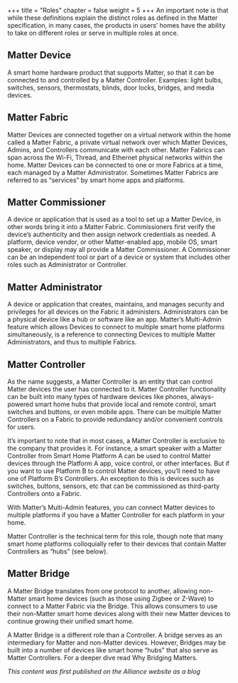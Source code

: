 +++
title = "Roles"
chapter = false
weight = 5
+++
An important note is that while these definitions explain the distinct roles as defined in the Matter specification, in many cases, the products in users’ homes have the ability to take on different roles or serve in multiple roles at once.

## Matter Device
A smart home hardware product that supports Matter, so that it can be connected to and controlled by a Matter Controller. Examples: light bulbs, switches, sensors, thermostats, blinds, door locks, bridges, and media devices.

## Matter Fabric
Matter Devices are connected together on a virtual network within the home called a Matter Fabric, a private virtual network over which Matter Devices, Admins, and Controllers communicate with each other. Matter Fabrics can span across the Wi-Fi, Thread, and Ethernet physical networks within the home. Matter Devices can be connected to one or more Fabrics at a time, each managed by a Matter Administrator. Sometimes Matter Fabrics are referred to as “services” by smart home apps and platforms.

## Matter Commissioner
A device or application that is used as a tool to set up a Matter Device, in other words bring it into a Matter Fabric. Commissioners first verify the device’s authenticity and then assign network credentials as needed. A platform, device vendor, or other Matter-enabled app, mobile OS, smart speaker, or display may all provide a Matter Commissioner. A Commissioner can be an independent tool or part of a device or system that includes other roles such as Administrator or Controller.

## Matter Administrator
A device or application that creates, maintains, and manages security and privileges for all devices on the Fabric it administers. Administrators can be a physical device like a hub or software like an app. Matter’s Multi-Admin feature which allows Devices to connect to multiple smart home platforms simultaneously, is a reference to connecting Devices to multiple Matter Administrators, and thus to multiple Fabrics.

## Matter Controller
As the name suggests, a Matter Controller is an entity that can control Matter devices the user has connected to it. Matter Controller functionality can be built into many types of hardware devices like phones, always-powered smart home hubs that provide local and remote control, smart switches and buttons, or even mobile apps. There can be multiple Matter Controllers on a Fabric to provide redundancy and/or convenient controls for users. 

It’s important to note that in most cases, a Matter Controller is exclusive to the company that provides it. For instance, a smart speaker with a Matter Controller from Smart Home Platform A can be used to control Matter devices through the Platform A app, voice control, or other interfaces. But if you want to use Platform B to control Matter devices, you’ll need to have one of Platform B’s Controllers. An exception to this is devices such as switches, buttons, sensors, etc that can be commissioned as third-party Controllers onto a Fabric.

With Matter’s Multi-Admin features, you can connect Matter devices to multiple platforms if you have a Matter Controller for each platform in your home. 

Matter Controller is the technical term for this role, though note that many smart home platforms colloquially refer to their devices that contain Matter Controllers as “hubs” (see below).

## Matter Bridge
A Matter Bridge translates from one protocol to another, allowing non-Matter smart home devices (such as those using Zigbee or Z-Wave) to connect to a Matter Fabric via the Bridge. This allows consumers to use their non-Matter smart home devices along with their new Matter devices to continue growing their unified smart home.

A Matter Bridge is a different role than a Controller. A bridge serves as an intermediary for Matter and non-Matter devices. However, Bridges may be built into a number of devices like smart home “hubs” that also serve as Matter Controllers. For a deeper dive read Why Bridging Matters. 


_This content was first published on the Alliance website as a blog_
